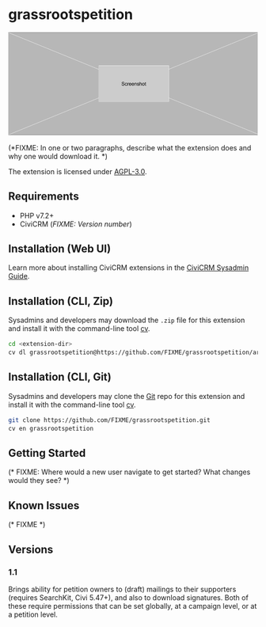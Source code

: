 # grassrootspetition

![Screenshot](/images/screenshot.png)

(*FIXME: In one or two paragraphs, describe what the extension does and why one would download it. *)

The extension is licensed under [AGPL-3.0](LICENSE.txt).

## Requirements

* PHP v7.2+
* CiviCRM (*FIXME: Version number*)

## Installation (Web UI)

Learn more about installing CiviCRM extensions in the [CiviCRM Sysadmin Guide](https://docs.civicrm.org/sysadmin/en/latest/customize/extensions/).

## Installation (CLI, Zip)

Sysadmins and developers may download the `.zip` file for this extension and
install it with the command-line tool [cv](https://github.com/civicrm/cv).

```bash
cd <extension-dir>
cv dl grassrootspetition@https://github.com/FIXME/grassrootspetition/archive/master.zip
```

## Installation (CLI, Git)

Sysadmins and developers may clone the [Git](https://en.wikipedia.org/wiki/Git) repo for this extension and
install it with the command-line tool [cv](https://github.com/civicrm/cv).

```bash
git clone https://github.com/FIXME/grassrootspetition.git
cv en grassrootspetition
```

## Getting Started

(* FIXME: Where would a new user navigate to get started? What changes would they see? *)

## Known Issues

(* FIXME *)

## Versions

### 1.1

Brings ability for petition owners to (draft) mailings to their supporters
(requires SearchKit, Civi 5.47+), and also to download signatures. Both of
these require permissions that can be set globally, at a campaign level, or at
a petition level.

